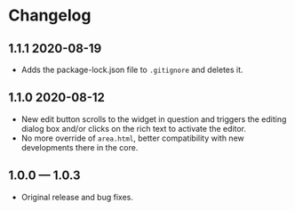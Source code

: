 # Changelog

## 1.1.1 2020-08-19
* Adds the package-lock.json file to `.gitignore` and deletes it.

## 1.1.0 2020-08-12

* New edit button scrolls to the widget in question and triggers the editing dialog box and/or clicks on the rich text to activate the editor.
* No more override of `area.html`, better compatibility with new developments there in the core.


## 1.0.0 — 1.0.3

* Original release and bug fixes.
